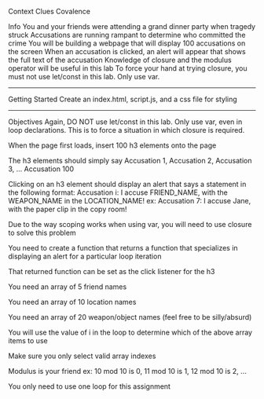 Context Clues
Covalence

Info
You and your friends were attending a grand dinner party when tragedy struck
Accusations are running rampant to determine who committed the crime
You will be building a webpage that will display 100 accusations on the screen
When an accusation is clicked, an alert will appear that shows the full text of the accusation
Knowledge of closure and the modulus operator will be useful in this lab
To force your hand at trying closure, you must not use let/const in this lab. Only use var.

--------------------------------------------------------------------------------------------------------------

Getting Started
Create an index.html, script.js, and a css file for styling

--------------------------------------------------------------------------------------------------------------

Objectives
Again, DO NOT use let/const in this lab. Only use var, even in loop declarations. This is to force a situation in which closure is required.

When the page first loads, insert 100 h3 elements onto the page

The h3 elements should simply say Accusation 1, Accusation 2, Accusation 3, ... Accusation 100

Clicking on an h3 element should display an alert that says a statement in the following format:
    Accusation i: I accuse FRIEND_NAME, with the WEAPON_NAME in the LOCATION_NAME!
    ex: Accusation 7: I accuse Jane, with the paper clip in the copy room!

Due to the way scoping works when using var, you will need to use closure to solve this problem

You need to create a function that returns a function that specializes in displaying an alert for a particular loop iteration

That returned function can be set as the click listener for the h3

You need an array of 5 friend names

You need an array of 10 location names

You need an array of 20 weapon/object names (feel free to be silly/absurd)

You will use the value of i in the loop to determine which of the above array items to use

Make sure you only select valid array indexes

Modulus is your friend
ex: 10 mod 10 is 0, 11 mod 10 is 1, 12 mod 10 is 2, ...

You only need to use one loop for this assignment